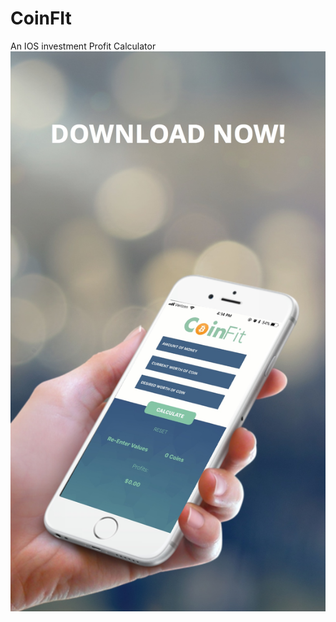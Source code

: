 # CoinFIt

An IOS investment Profit Calculator
![CoinFitt](https://github.com/devalparikh/CoinFIt/blob/master/0.jpg "#Screenshots")

